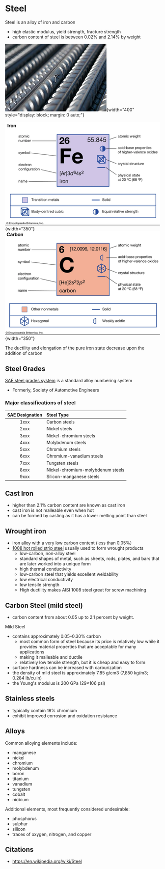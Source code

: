 # Steel

Steel is an alloy of iron and carbon

- high elastic modulus, yield strength, fracture strength
- carbon content of steel is between 0.02% and 2.14% by weight
 
![alt text](images/steel-rods.png){width="400" style="display: block; margin: 0 auto;"}

![alt text](images/image-2.png){width="350"} 
![alt text](images/image-3.png){width="350"}

The ductility and elongation of the pure iron state decrease upon the addition of carbon

## Steel Grades

[SAE steel grades system](https://en.wikipedia.org/wiki/SAE_steel_grades) is a standard alloy numbering system

- Formerly, Society of Automotive Engineers

### Major classifications of steel

| SAE Designation | Steel Type                        |
|:---------------:|:----------------------------------|
| 1xxx            | Carbon steels                     |
| 2xxx            | Nickel steels                     |
| 3xxx            | Nickel-chromium steels            |
| 4xxx            | Molybdenum steels                 |
| 5xxx            | Chromium steels                   |
| 6xxx            | Chromium-vanadium steels          |
| 7xxx            | Tungsten steels                   |
| 8xxx            | Nickel-chromium-molybdenum steels |
| 9xxx            | Silicon-manganese steels          |

## Cast Iron

- higher than 2.1% carbon content are known as cast iron
- cast iron is not malleable even when hot
- can be formed by casting as it has a lower melting point than steel 
 
## Wrought iron

- iron alloy with a very low carbon content (less than 0.05%) 
- [1008 hot rolled strip steel](https://www.kloecknermetals.com/products/bar/hot-rolled-bar/aisi-1008-hot-rolled-strips/) usually used to form wrought products
    - low-carbon, non-alloy steel
    - standard shapes of metal, such as sheets, rods, plates, and bars that are later worked into a unique form
    - high thermal conductivity
    - low-carbon steel that yields excellent weldability
    - low electrical conductivity
    - low tensile strength
    - High ductility makes AISI 1008 steel great for screw machining

## Carbon Steel (mild steel)

- carbon content from about 0.05 up to 2.1 percent by weight.

Mild Steel

- contains approximately 0.05–0.30% carbon
    - most common form of steel because its price is relatively low while it provides material properties that are acceptable for many applications
    - making it malleable and ductile
    - relatively low tensile strength, but it is cheap and easy to form
- surface hardness can be increased with carburization
- the density of mild steel is approximately 7.85 g/cm3 (7,850 kg/m3; 0.284 lb/cu in)
- the Young's modulus is 200 GPa (29×106 psi)

## Stainless steels

- typically contain 18% chromium 
- exhibit improved corrosion and oxidation resistance 

## Alloys

Common alloying elements include: 

- manganese
- nickel
- chromium
- molybdenum
- boron
- titanium
- vanadium
- tungsten
- cobalt
- niobium

Additional elements, most frequently considered undesirable:

- phosphorus
- sulphur
- silicon
- traces of oxygen, nitrogen, and copper

## Citations

- https://en.wikipedia.org/wiki/Steel